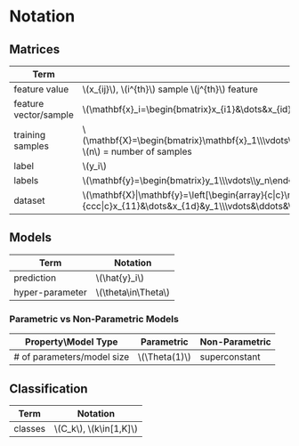 # Notation

## Matrices

Term|Notation
-|-
feature value|\\(x_{ij}\\), \\(i^{th}\\) sample \\(j^{th}\\) feature
feature vector/sample|\\(\mathbf{x}\_i=\begin{bmatrix}x_{i1}&\dots&x_{id}\end{bmatrix}\\), \\(d\\) = number of features
training samples|\\(\mathbf{X}=\begin{bmatrix}\mathbf{x}\_1\\\\\vdots\\\\\mathbf{x}\_n\end{bmatrix}=\begin{bmatrix}x_{11}&\dots&x_{1d}\\\\\vdots&\ddots&\vdots\\\\x_{n1}&\dots&x_{nd}\end{bmatrix}\\), \\(n\\) = number of samples
label|\\(y_i\\)
labels|\\(\mathbf{y}=\begin{bmatrix}y_1\\\\\vdots\\\\y_n\end{bmatrix}\\)
dataset|\\(\mathbf{X}\|\mathbf{y}=\left[\begin{array}{c\|c}\mathbf{x}\_1&y\_1\\\\\vdots&\vdots\\\\\mathbf{x}\_n&y\_n\end{array}\right]=\left[\begin{array}{ccc\|c}x_{11}&\dots&x_{1d}&y_1\\\\\vdots&\ddots&\vdots&\vdots\\\\x_{n1}&\dots&x_{nd}&y_n\end{array}\right]\\)

## Models

Term|Notation
-|-
prediction|\\(\hat{y}_i\\)
hyper-parameter|\\(\theta\in\Theta\\)

### Parametric vs Non-Parametric Models

Property\Model Type|Parametric|Non-Parametric
-|-|-
\# of parameters/model size|\\(\Theta(1)\\)|superconstant

## Classification

Term|Notation
-|-
classes|\\(C_k\\), \\(k\in[1,K]\\)
